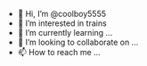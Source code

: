 - 👋 Hi, I’m @coolboy5555
- 👀 I’m interested in trains
- 🌱 I’m currently learning ...
- 💞️ I’m looking to collaborate on ...
- 📫 How to reach me ...

<!---
coolboy5555/coolboy5555 is a ✨ special ✨ repository because its `README.md` (this file) appears on your GitHub profile.
You can click the Preview link to take a look at your changes.
--->
